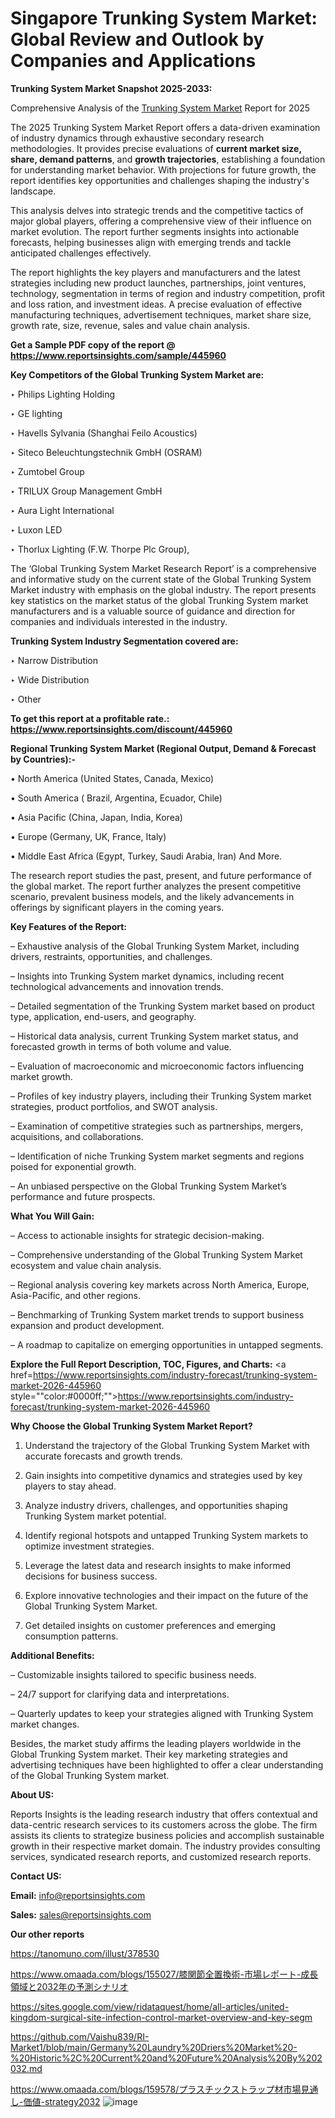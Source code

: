 # Singapore Trunking System Market: Global Review and Outlook by Companies and Applications

<strong>Trunking System Market Snapshot 2025-2033:</strong>

Comprehensive Analysis of the <a href=https://www.reportsinsights.com/sample/445960>Trunking System Market</a> Report for 2025

The 2025 Trunking System Market Report offers a data-driven examination of industry dynamics through exhaustive secondary research methodologies. It provides precise evaluations of <strong>current market size, share, demand patterns</strong>, and <strong>growth trajectories</strong>, establishing a foundation for understanding market behavior. With projections for future growth, the report identifies key opportunities and challenges shaping the industry's landscape.

This analysis delves into strategic trends and the competitive tactics of major global players, offering a comprehensive view of their influence on market evolution. The report further segments insights into actionable forecasts, helping businesses align with emerging trends and tackle anticipated challenges effectively.

The report highlights the key players and manufacturers and the latest strategies including new product launches, partnerships, joint ventures, technology, segmentation in terms of region and industry competition, profit and loss ration, and investment ideas. A precise evaluation of effective manufacturing techniques, advertisement techniques, market share size, growth rate, size, revenue, sales and value chain analysis.

<strong>Get a Sample PDF copy of the report @ <a href=https://www.reportsinsights.com/sample/445960 style=color:#0000ff;>https://www.reportsinsights.com/sample/445960</a></strong>

<strong>Key Competitors of the Global Trunking System Market are:</strong>

‣ Philips Lighting Holding

‣ GE lighting

‣ Havells Sylvania (Shanghai Feilo Acoustics)

‣ Siteco Beleuchtungstechnik GmbH (OSRAM)

‣ Zumtobel Group

‣ TRILUX Group Management GmbH

‣ Aura Light International

‣ Luxon LED

‣ Thorlux Lighting (F.W. Thorpe Plc Group),

The ‘Global Trunking System Market Research Report’ is a comprehensive and informative study on the current state of the Global Trunking System Market industry with emphasis on the global industry. The report presents key statistics on the market status of the global Trunking System market manufacturers and is a valuable source of guidance and direction for companies and individuals interested in the industry.

<strong>Trunking System Industry Segmentation covered are:</strong>

‣ Narrow Distribution

‣ Wide Distribution

‣ Other

<strong>To get this report at a profitable rate.: <a href=https://www.reportsinsights.com/discount/445960 style=color:#0000ff;>https://www.reportsinsights.com/discount/445960</a></strong>

<strong>Regional Trunking System Market (Regional Output, Demand &amp; Forecast by Countries):-</strong>

• North America (United States, Canada, Mexico)

• South America ( Brazil, Argentina, Ecuador, Chile)

• Asia Pacific (China, Japan, India, Korea)

• Europe (Germany, UK, France, Italy)

• Middle East Africa (Egypt, Turkey, Saudi Arabia, Iran) And More.

The research report studies the past, present, and future performance of the global market. The report further analyzes the present competitive scenario, prevalent business models, and the likely advancements in offerings by significant players in the coming years.

<strong>Key Features of the Report:</strong>

– Exhaustive analysis of the Global Trunking System Market, including drivers, restraints, opportunities, and challenges.

– Insights into Trunking System market dynamics, including recent technological advancements and innovation trends.

– Detailed segmentation of the Trunking System market based on product type, application, end-users, and geography.

– Historical data analysis, current Trunking System market status, and forecasted growth in terms of both volume and value.

– Evaluation of macroeconomic and microeconomic factors influencing market growth.

– Profiles of key industry players, including their Trunking System market strategies, product portfolios, and SWOT analysis.

– Examination of competitive strategies such as partnerships, mergers, acquisitions, and collaborations.

– Identification of niche Trunking System market segments and regions poised for exponential growth.

– An unbiased perspective on the Global Trunking System Market’s performance and future prospects.

<strong>What You Will Gain:</strong>

– Access to actionable insights for strategic decision-making.

– Comprehensive understanding of the Global Trunking System Market ecosystem and value chain analysis.

– Regional analysis covering key markets across North America, Europe, Asia-Pacific, and other regions.

– Benchmarking of Trunking System market trends to support business expansion and product development.

– A roadmap to capitalize on emerging opportunities in untapped segments.

<strong>Explore the Full Report Description, TOC, Figures, and Charts:</strong>
<a href=https://www.reportsinsights.com/industry-forecast/trunking-system-market-2026-445960 style=""color:#0000ff;"">https://www.reportsinsights.com/industry-forecast/trunking-system-market-2026-445960</a>

<strong>Why Choose the Global Trunking System Market Report?</strong>

1. Understand the trajectory of the Global Trunking System Market with accurate forecasts and growth trends.

2. Gain insights into competitive dynamics and strategies used by key players to stay ahead.

3. Analyze industry drivers, challenges, and opportunities shaping Trunking System market potential.

4. Identify regional hotspots and untapped Trunking System markets to optimize investment strategies.

5. Leverage the latest data and research insights to make informed decisions for business success.

6. Explore innovative technologies and their impact on the future of the Global Trunking System Market.

7. Get detailed insights on customer preferences and emerging consumption patterns.

<strong>Additional Benefits:</strong>

– Customizable insights tailored to specific business needs.

– 24/7 support for clarifying data and interpretations.

– Quarterly updates to keep your strategies aligned with Trunking System market changes.

Besides, the market study affirms the leading players worldwide in the Global Trunking System market. Their key marketing strategies and advertising techniques have been highlighted to offer a clear understanding of the Global Trunking System market.

<strong><strong>About US</strong>:</strong>

Reports Insights is the leading research industry that offers contextual and data-centric research services to its customers across the globe. The firm assists its clients to strategize business policies and accomplish sustainable growth in their respective market domain. The industry provides consulting services, syndicated research reports, and customized research reports.

<strong>Contact US:</strong>

<p class=><b>Email:</b> <a href=mailto:info@reportsinsights.com>info@reportsinsights.com</a></p>
<p class=><b>Sales:</b> <a href=mailto:sales@reportsinsights.com>sales@reportsinsights.com</a></p>

<strong>Our other reports</strong>

<a href=https://tanomuno.com/illust/378530>https://tanomuno.com/illust/378530</a>

<a href=https://www.omaada.com/blogs/155027/膝関節全置換術-市場レポート-成長領域と2032年の予測シナリオ>https://www.omaada.com/blogs/155027/膝関節全置換術-市場レポート-成長領域と2032年の予測シナリオ</a>

<a href=https://sites.google.com/view/ridataquest/home/all-articles/united-kingdom-surgical-site-infection-control-market-overview-and-key-segm>https://sites.google.com/view/ridataquest/home/all-articles/united-kingdom-surgical-site-infection-control-market-overview-and-key-segm</a>

<a href=https://github.com/Vaishu839/RI-Market1/blob/main/Germany%20Laundry%20Driers%20Market%20-%20Historic%2C%20Current%20and%20Future%20Analysis%20By%202032.md>https://github.com/Vaishu839/RI-Market1/blob/main/Germany%20Laundry%20Driers%20Market%20-%20Historic%2C%20Current%20and%20Future%20Analysis%20By%202032.md</a>

<a href=https://www.omaada.com/blogs/159578/プラスチックストラップ材市場見通し-価値-strategy2032>https://www.omaada.com/blogs/159578/プラスチックストラップ材市場見通し-価値-strategy2032</a>
![image](https://github.com/user-attachments/assets/8d149be3-4037-4071-8025-1878cf356297)
